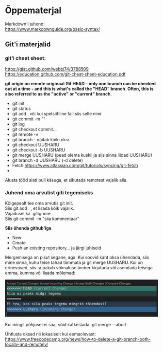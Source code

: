# Õppematerjal
Markdown'i juhend:  
https://www.markdownguide.org/basic-syntax/  
## Git'i materjalid  
### git'i cheat sheet:  
https://gist.github.com/webbj74/3788509  
https://education.github.com/git-cheat-sheet-education.pdf  

**git origin on remote originaal**
**Git HEAD – only one branch can be checked out at a time - and this is what's called the "HEAD" branch. Often, this is also referred to as the "active" or "current" branch.**

- git init
- git status
- git add . või kui spetsiifiline fail siis selle nimi
- git commit -m ""
- git log
- git checkout commit...
- git remote -v
- git branch - näitab kõiki oksi
- git checkout UUSHARU
- git checkout -b UUSHARU
- git merge UUSHARU (pead olema kuskil ja siis sinna liidad UUSHARU)
- git branch -d UUSHARU (-d delete)
- Fetch https://www.atlassian.com/git/tutorials/syncing/git-fetch
- 

Alusta tööd alati pull käsuga, et sikutada remotest vajalik alla.

### Juhend oma arvutist giti tegemiseks
Kõigepealt tee oma arvutis git init.  
Siis git add . , et lisada kõik vajalik.  
Vajadusel ka .gitignore  
Siis git commit -m "siia kommentaar"  

**Siis ühenda github'iga**
- New
- Create
- Push an existing repository...
ja järgi juhiseid

Mergemisega on pisut segane, aga:
Kui soovid kaht oksa ühendada, siis mine sinna, kuhu teise tahad tõmmata ja git merge UUSHARU. Kui on erinevused, siis ta pakub võimaluse ümber kirjutada või asendada teisega emma, kumma või lisada mõlemad:  

![Image of Yaktocat](images/merge.png)

Kui mingil põhjusel ei saa, võid katkestada: git merge --abort

Ühtlusta oksad nii lokaalselt kui eemaolevast:
https://www.freecodecamp.org/news/how-to-delete-a-git-branch-both-locally-and-remotely/